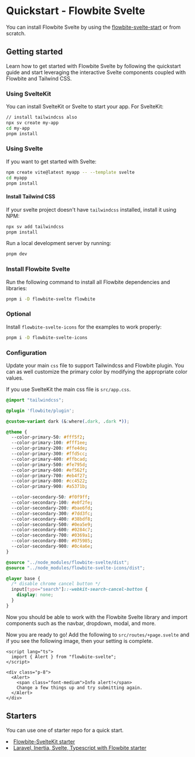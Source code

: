 # Quickstart - Flowbite Svelte


You can install Flowbite Svelte by using the <A href='/docs/extend/flowbite-svelte-starter'>flowbite-svelte-start</A> or from scratch.

## Getting started

Learn how to get started with Flowbite Svelte by following the quickstart guide and start leveraging the interactive Svelte components coupled with Flowbite and Tailwind CSS.

### Using SvelteKit

You can install SvelteKit or Svelte to start your app. For SvelteKit:

```bash example
// install tailwindcss also
npx sv create my-app
cd my-app
pnpm install
```

### Using Svelte

If you want to get started with Svelte:

```bash
npm create vite@latest myapp -- --template svelte
cd myapp
pnpm install
```

#### Install Tailwind CSS

If your svelte project doesn't have `tailwindcss` installed, install it using NPM:

```bash
npx sv add tailwindcss
pnpm install
```

Run a local development server by running:

```bash
pnpm dev
```

### Install Flowbite Svelte

Run the following command to install all Flowbite dependencies and libraries:

```sh
pnpm i -D flowbite-svelte flowbite
```

### Optional

Install `flowbite-svelte-icons` for the examples to work properly:

```sh
pnpm i -D flowbite-svelte-icons
```

### Configuration

Update your main `css` file to support Tailwindcss and Flowbite plugin. You can as well customize the primary color by modifying the appropriate color values.

If you use SvelteKit the main css file is `src/app.css`.

```css
@import "tailwindcss";

@plugin 'flowbite/plugin';

@custom-variant dark (&:where(.dark, .dark *));

@theme {
  --color-primary-50: #fff5f2;
  --color-primary-100: #fff1ee;
  --color-primary-200: #ffe4de;
  --color-primary-300: #ffd5cc;
  --color-primary-400: #ffbcad;
  --color-primary-500: #fe795d;
  --color-primary-600: #ef562f;
  --color-primary-700: #eb4f27;
  --color-primary-800: #cc4522;
  --color-primary-900: #a5371b;

  --color-secondary-50: #f0f9ff;
  --color-secondary-100: #e0f2fe;
  --color-secondary-200: #bae6fd;
  --color-secondary-300: #7dd3fc;
  --color-secondary-400: #38bdf8;
  --color-secondary-500: #0ea5e9;
  --color-secondary-600: #0284c7;
  --color-secondary-700: #0369a1;
  --color-secondary-800: #075985;
  --color-secondary-900: #0c4a6e;
}

@source "../node_modules/flowbite-svelte/dist";
@source "../node_modules/flowbite-svelte-icons/dist";

@layer base {
  /* disable chrome cancel button */
  input[type="search"]::-webkit-search-cancel-button {
    display: none;
  }
}
```

Now you should be able to work with the Flowbite Svelte library and import components such as the navbar, dropdown, modal, and more.

<div class="h-8" ></div>

Now you are ready to go! Add the following to `src/routes/+page.svelte` and if you see the following image, then your setting is complete.

```svelte
<script lang="ts">
  import { Alert } from "flowbite-svelte";
</script>

<div class="p-8">
  <Alert>
    <span class="font-medium">Info alert!</span>
    Change a few things up and try submitting again.
  </Alert>
</div>
```

## Starters

You can use one of starter repo for a quick start.

<List tag='ul' class='space-y-1 my-4'>
<Li><A href='https://github.com/shinokada/flowbite-svelte-starter'>Flowbite-SvelteKit starter</A></Li>
<Li><A href='https://github.com/ZekyTheWolf/LIST-Starter'>Laravel, Inertia, Svelte, Typescript with Flowbite starter</A></Li>
</List>
